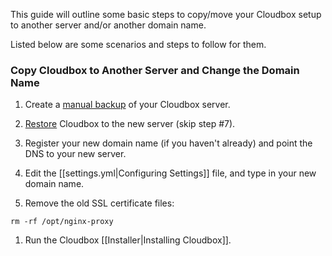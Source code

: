 This guide will outline some basic steps to copy/move your Cloudbox setup to another server and/or another domain name. 

Listed below are some scenarios and steps to follow for them. 


### Copy Cloudbox to Another Server and Change the Domain Name

1. Create a [manual backup](Backup-and-Restore#manual-backup) of your Cloudbox server. 

1. [Restore](Backup-and-Restore#restore) Cloudbox to the new server (skip step #7). 

1. Register your new domain name (if you haven't already) and point the DNS to your new server. 

1. Edit the [[settings.yml|Configuring Settings]] file, and type in your new domain name. 

1. Remove the old SSL certificate files: 

```
rm -rf /opt/nginx-proxy
```

1. Run the Cloudbox [[Installer|Installing Cloudbox]].